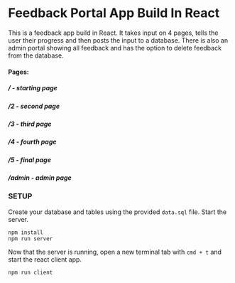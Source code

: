 # Feedback Portal App Build In React

This is a feedback app build in React. It takes input on 4 pages, tells the user their progress and then posts the input to a database. There is also an admin portal showing all feedback and has the option to delete feedback from the database. 

#### Pages:
##### /     - starting page 
##### /2    - second page 
##### /3    - third page 
##### /4    - fourth page 
##### /5    - final page 

##### /admin - admin page 

### SETUP

Create your database and tables using the provided `data.sql` file. Start the server.

```
npm install
npm run server
```

Now that the server is running, open a new terminal tab with `cmd + t` and start the react client app.

```
npm run client
```
